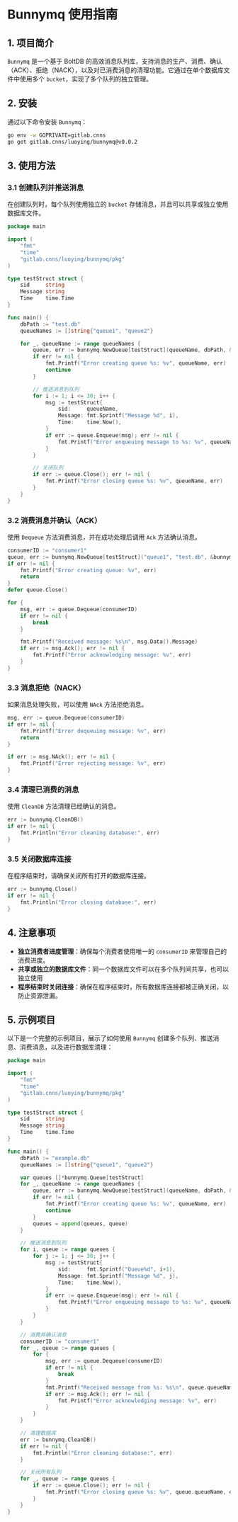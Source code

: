  
# Bunnymq 使用指南

## 1. 项目简介

`Bunnymq` 是一个基于 BoltDB 的高效消息队列库，支持消息的生产、消费、确认（ACK）、拒绝（NACK），以及对已消费消息的清理功能。它通过在单个数据库文件中使用多个 `bucket`，实现了多个队列的独立管理。

## 2. 安装

通过以下命令安装 `Bunnymq`：

```bash
go env -w GOPRIVATE=gitlab.cnns
go get gitlab.cnns/luoying/bunnymq@v0.0.2
```

## 3. 使用方法

### 3.1 创建队列并推送消息

在创建队列时，每个队列使用独立的 `bucket` 存储消息，并且可以共享或独立使用数据库文件。

```go
package main

import (
    "fmt"
    "time"
    "gitlab.cnns/luoying/bunnymq/pkg"
)

type testStruct struct {
    sid     string
    Message string
    Time    time.Time
}

func main() {
    dbPath := "test.db"
    queueNames := []string{"queue1", "queue2"}

    for _, queueName := range queueNames {
        queue, err := bunnymq.NewQueue[testStruct](queueName, dbPath, &bunnymq.JsonCoder[testStruct]{})
        if err != nil {
            fmt.Printf("Error creating queue %s: %v", queueName, err)
            continue
        }

        // 推送消息到队列
        for i := 1; i <= 30; i++ {
            msg := testStruct{
                sid:     queueName,
                Message: fmt.Sprintf("Message %d", i),
                Time:    time.Now(),
            }
            if err := queue.Enqueue(msg); err != nil {
                fmt.Printf("Error enqueuing message to %s: %v", queueName, err)
            }
        }

        // 关闭队列
        if err := queue.Close(); err != nil {
            fmt.Printf("Error closing queue %s: %v", queueName, err)
        }
    }
}
```

### 3.2 消费消息并确认（ACK）

使用 `Dequeue` 方法消费消息，并在成功处理后调用 `Ack` 方法确认消息。

```go
consumerID := "consumer1"
queue, err := bunnymq.NewQueue[testStruct]("queue1", "test.db", &bunnymq.JsonCoder[testStruct]{})
if err != nil {
    fmt.Printf("Error creating queue: %v", err)
    return
}
defer queue.Close()

for {
    msg, err := queue.Dequeue(consumerID)
    if err != nil {
        break
    }

    fmt.Printf("Received message: %s\n", msg.Data().Message)
    if err := msg.Ack(); err != nil {
        fmt.Printf("Error acknowledging message: %v", err)
    }
}
```

### 3.3 消息拒绝（NACK）

如果消息处理失败，可以使用 `NAck` 方法拒绝消息。

```go
msg, err := queue.Dequeue(consumerID)
if err != nil {
    fmt.Printf("Error dequeuing message: %v", err)
    return
}

if err := msg.NAck(); err != nil {
    fmt.Printf("Error rejecting message: %v", err)
}
```

### 3.4 清理已消费的消息

使用 `CleanDB` 方法清理已经确认的消息。

```go
err := bunnymq.CleanDB()
if err != nil {
    fmt.Println("Error cleaning database:", err)
}
```

### 3.5 关闭数据库连接

在程序结束时，请确保关闭所有打开的数据库连接。

```go
err := bunnymq.Close()
if err != nil {
    fmt.Println("Error closing database:", err)
}
```

## 4. 注意事项

- **独立消费者进度管理**：确保每个消费者使用唯一的 `consumerID` 来管理自己的消费进度。
- **共享或独立的数据库文件**：同一个数据库文件可以在多个队列间共享，也可以独立使用 
- **程序结束时关闭连接**：确保在程序结束时，所有数据库连接都被正确关闭，以防止资源泄漏。

## 5. 示例项目

以下是一个完整的示例项目，展示了如何使用 `Bunnymq` 创建多个队列、推送消息、消费消息，以及进行数据库清理：

```go
package main

import (
    "fmt"
    "time"
    "gitlab.cnns/luoying/bunnymq/pkg"
)

type testStruct struct {
    sid     string
    Message string
    Time    time.Time
}

func main() {
    dbPath := "example.db"
    queueNames := []string{"queue1", "queue2"}

    var queues []*bunnymq.Queue[testStruct]
    for _, queueName := range queueNames {
        queue, err := bunnymq.NewQueue[testStruct](queueName, dbPath, &bunnymq.JsonCoder[testStruct]{})
        if err != nil {
            fmt.Printf("Error creating queue %s: %v", queueName, err)
            continue
        }
        queues = append(queues, queue)
    }

    // 推送消息到队列
    for i, queue := range queues {
        for j := 1; j <= 30; j++ {
            msg := testStruct{
                sid:     fmt.Sprintf("Queue%d", i+1),
                Message: fmt.Sprintf("Message %d", j),
                Time:    time.Now(),
            }
            if err := queue.Enqueue(msg); err != nil {
                fmt.Printf("Error enqueuing message to %s: %v", queueNames[i], err)
            }
        }
    }

    // 消费并确认消息
    consumerID := "consumer1"
    for _, queue := range queues {
        for {
            msg, err := queue.Dequeue(consumerID)
            if err != nil {
                break
            }
            fmt.Printf("Received message from %s: %s\n", queue.queueName, msg.Data().Message)
            if err := msg.Ack(); err != nil {
                fmt.Printf("Error acknowledging message: %v", err)
            }
        }
    }

    // 清理数据库
    err := bunnymq.CleanDB()
    if err != nil {
        fmt.Println("Error cleaning database:", err)
    }

    // 关闭所有队列
    for _, queue := range queues {
        if err := queue.Close(); err != nil {
            fmt.Printf("Error closing queue %s: %v", queue.queueName, err)
        }
    }
}
```
 